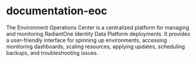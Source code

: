 # documentation-eoc
The Environment Operations Center is a centralized platform for managing and monitoring RadiantOne Identity Data Platform deployments. It provides a user-friendly interface for spinning up environments, accessing monitoring dashboards, scaling resources, applying updates, scheduling backups, and troubleshooting issues.
